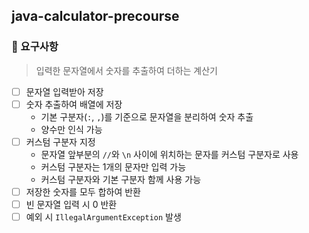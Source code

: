 ## java-calculator-precourse

### 🎯 요구사항
> 입력한 문자열에서 숫자를 추출하여 더하는 계산기

- [ ] 문자열 입력받아 저장
- [ ] 숫자 추출하여 배열에 저장
  - 기본 구분자(`:`, `,`)를 기준으로 문자열을 분리하여 숫자 추출
  - 양수만 인식 가능
- [ ] 커스텀 구분자 지정
  - 문자열 앞부분의 `//`와 `\n` 사이에 위치하는 문자를 커스텀 구분자로 사용
  - 커스텀 구분자는 1개의 문자만 입력 가능
  - 커스텀 구분자와 기본 구분자 함께 사용 가능
- [ ] 저장한 숫자를 모두 합하여 반환
- [ ] 빈 문자열 입력 시 0 반환
- [ ] 예외 시 `IllegalArgumentException` 발생